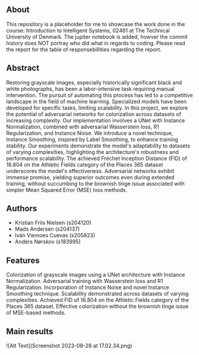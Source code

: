 ## About
This repository is a placeholder for me to showcase the work done in the course: Introduction to Intelligent Systems, 02461 at The Technical University of Denmark.
The jupiter notebook is added, howver the commit history does NOT portray who did what in regards to coding.
Please read the report for the table of responsebillities regarding the report. 

## Abstract
Restoring grayscale images, especially historically significant black and white photographs, has been a labor-intensive task requiring manual intervention. The pursuit of automating this process has led to a competitive landscape in the field of machine learning. Specialized models have been developed for specific tasks, limiting scalability. In this project, we explore the potential of adversarial networks for colorization across datasets of increasing complexity. Our implementation involves a UNet with Instance Normalization, combined with adversarial Wasserstein loss, R1 Regularization, and Instance Noise. We introduce a novel technique, Instance Smoothing, inspired by Label Smoothing, to enhance training stability. Our experiments demonstrate the model's adaptability to datasets of varying complexities, highlighting the architecture's robustness and performance scalability. The achieved Fréchet Inception Distance (FID) of 16.804 on the Athletic Fields category of the Places 365 dataset underscores the model's effectiveness. Adversarial networks exhibit immense promise, yielding superior outcomes even during extended training, without succumbing to the brownish tinge issue associated with simpler Mean Squared Error (MSE) loss methods.

## Authors
* Kristian Friis Nielsen (s204120)
* Mads Andersen (s204137)
* Iván Viemoes Cuevas (s205823)
* Anders Nørskov (s183995)

## Features
Colorization of grayscale images using a UNet architecture with Instance Normalization.
Adversarial training with Wasserstein loss and R1 Regularization.
Incorporation of Instance Noise and novel Instance Smoothing technique.
Scalability demonstrated across datasets of varying complexities.
Achieved FID of 16.804 on the Athletic Fields category of the Places 365 dataset.
Effective colorization without the brownish tinge issue of MSE-based methods.

## Main results
![Alt Text](Screenshot 2023-08-28 at 17.02.34.png)
